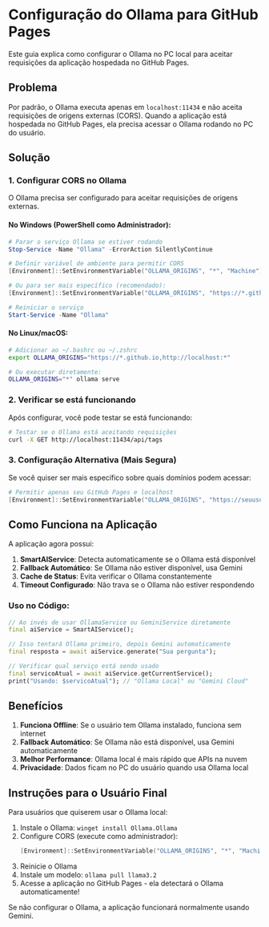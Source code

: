# Configuração do Ollama para GitHub Pages

Este guia explica como configurar o Ollama no PC local para aceitar requisições da aplicação hospedada no GitHub Pages.

## Problema

Por padrão, o Ollama executa apenas em `localhost:11434` e não aceita requisições de origens externas (CORS). Quando a aplicação está hospedada no GitHub Pages, ela precisa acessar o Ollama rodando no PC do usuário.

## Solução

### 1. Configurar CORS no Ollama

O Ollama precisa ser configurado para aceitar requisições de origens externas.

#### No Windows (PowerShell como Administrador):

```powershell
# Parar o serviço Ollama se estiver rodando
Stop-Service -Name "Ollama" -ErrorAction SilentlyContinue

# Definir variável de ambiente para permitir CORS
[Environment]::SetEnvironmentVariable("OLLAMA_ORIGINS", "*", "Machine")

# Ou para ser mais específico (recomendado):
[Environment]::SetEnvironmentVariable("OLLAMA_ORIGINS", "https://*.github.io,http://localhost:*", "Machine")

# Reiniciar o serviço
Start-Service -Name "Ollama"
```

#### No Linux/macOS:

```bash
# Adicionar ao ~/.bashrc ou ~/.zshrc
export OLLAMA_ORIGINS="https://*.github.io,http://localhost:*"

# Ou executar diretamente:
OLLAMA_ORIGINS="*" ollama serve
```

### 2. Verificar se está funcionando

Após configurar, você pode testar se está funcionando:

```bash
# Testar se o Ollama está aceitando requisições
curl -X GET http://localhost:11434/api/tags
```

### 3. Configuração Alternativa (Mais Segura)

Se você quiser ser mais específico sobre quais domínios podem acessar:

```powershell
# Permitir apenas seu GitHub Pages e localhost
[Environment]::SetEnvironmentVariable("OLLAMA_ORIGINS", "https://seuusuario.github.io,http://localhost:*", "Machine")
```

## Como Funciona na Aplicação

A aplicação agora possui:

1. **SmartAIService**: Detecta automaticamente se o Ollama está disponível
2. **Fallback Automático**: Se Ollama não estiver disponível, usa Gemini
3. **Cache de Status**: Evita verificar o Ollama constantemente
4. **Timeout Configurado**: Não trava se o Ollama não estiver respondendo

### Uso no Código:

```dart
// Ao invés de usar OllamaService ou GeminiService diretamente
final aiService = SmartAIService();

// Isso tentará Ollama primeiro, depois Gemini automaticamente
final resposta = await aiService.generate("Sua pergunta");

// Verificar qual serviço está sendo usado
final servicoAtual = await aiService.getCurrentService();
print("Usando: $servicoAtual"); // "Ollama Local" ou "Gemini Cloud"
```

## Benefícios

1. **Funciona Offline**: Se o usuário tem Ollama instalado, funciona sem internet
2. **Fallback Automático**: Se Ollama não está disponível, usa Gemini automaticamente
3. **Melhor Performance**: Ollama local é mais rápido que APIs na nuvem
4. **Privacidade**: Dados ficam no PC do usuário quando usa Ollama local

## Instruções para o Usuário Final

Para usuários que quiserem usar o Ollama local:

1. Instale o Ollama: `winget install Ollama.Ollama`
2. Configure CORS (execute como administrador):
   ```powershell
   [Environment]::SetEnvironmentVariable("OLLAMA_ORIGINS", "*", "Machine")
   ```
3. Reinicie o Ollama
4. Instale um modelo: `ollama pull llama3.2`
5. Acesse a aplicação no GitHub Pages - ela detectará o Ollama automaticamente!

Se não configurar o Ollama, a aplicação funcionará normalmente usando Gemini.
